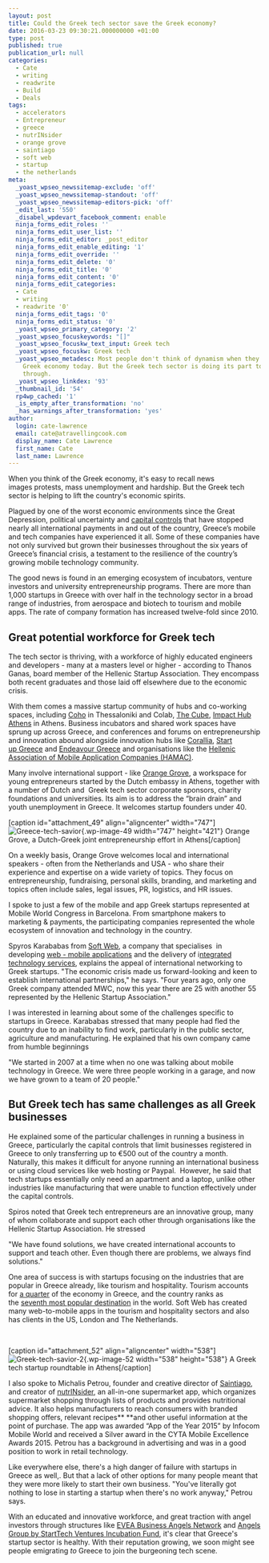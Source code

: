 ```yaml
---
layout: post
title: Could the Greek tech sector save the Greek economy?
date: 2016-03-23 09:30:21.000000000 +01:00
type: post
published: true
publication_url: null
categories:
  - Cate
  - writing
  - readwrite
  - Build
  - Deals
tags:
  - accelerators
  - Entrepreneur
  - greece
  - nutrINsider
  - orange grove
  - saintiago
  - soft web
  - startup
  - the netherlands
meta:
  _yoast_wpseo_newssitemap-exclude: 'off'
  _yoast_wpseo_newssitemap-standout: 'off'
  _yoast_wpseo_newssitemap-editors-pick: 'off'
  _edit_last: '550'
  _disabel_wpdevart_facebook_comment: enable
  ninja_forms_edit_roles: ''
  ninja_forms_edit_user_list: ''
  ninja_forms_edit_editor: _post_editor
  ninja_forms_edit_enable_editing: '1'
  ninja_forms_edit_override: ''
  ninja_forms_edit_delete: '0'
  ninja_forms_edit_title: '0'
  ninja_forms_edit_content: '0'
  ninja_forms_edit_categories:
  - Cate
  - writing
  - readwrite '0'
  ninja_forms_edit_tags: '0'
  ninja_forms_edit_status: '0'
  _yoast_wpseo_primary_category: '2'
  _yoast_wpseo_focuskeywords: "[]"
  _yoast_wpseo_focuskw_text_input: Greek tech
  _yoast_wpseo_focuskw: Greek tech
  _yoast_wpseo_metadesc: Most people don't think of dynamism when they think of the
    Greek economy today. But the Greek tech sector is doing its part to pull the country
    through.
  _yoast_wpseo_linkdex: '93'
  _thumbnail_id: '54'
  rp4wp_cached: '1'
  _is_empty_after_transformation: 'no'
  _has_warnings_after_transformation: 'yes'
author:
  login: cate-lawrence
  email: cate@atravellingcook.com
  display_name: Cate Lawrence
  first_name: Cate
  last_name: Lawrence
---
```

When you think of the Greek economy, it's easy to recall news
images protests, mass unemployment and hardship. But the Greek tech
sector is helping to lift the country's economic spirits.

Plagued by one of the worst economic environments since the Great
Depression, political uncertainty and [capital
controls](https://www.economist.com/news/europe/21664223-modern-society-can-function-without-known-comforts-and-conveniences-life-under-capital-controls) that
have stopped nearly all international payments in and out of the
country, Greece’s mobile and tech companies have experienced it all.
Some of these companies have not only survived but grown their
businesses throughout the six years of Greece’s financial crisis, a
testament to the resilience of the country’s growing mobile technology
community.

The good news is found in an emerging ecosystem of incubators, venture
investors and university entrepreneurship programs. There are more than
1,000 startups in Greece with over half in the technology sector in a
broad range of industries, from aerospace and biotech to tourism and
mobile apps. The rate of company formation has increased twelve-fold
since 2010.

Great potential workforce for Greek tech
----------------------------------------

The tech sector is thriving, with a workforce of highly educated
engineers and developers - many at a masters level or higher - according
to Thanos Ganas, board member of the Hellenic Startup Association. They
encompass both recent graduates and those laid off elsewhere due to the
economic crisis.

With them comes a massive startup community of hubs and co-working
spaces, including [Coho](https://www.coho.gr/home/en/) in Thessaloniki
and Colab, [The Cube](https://thecube.gr/), [Impact Hub
Athens](https://athens.impacthub.net/en/) in Athens. Business incubators
and shared work spaces have sprung up across Greece, and conferences and
forums on entrepreneurship and innovation abound alongside innovation
hubs like [Corallia](https://www.corallia.org/en/), [Start
up Greece](https://www.startupgreece.gov.gr/) and [Endeavour
Greece](https://endeavor.org.gr/) and organisations like the [Hellenic
Association of Mobile Application Companies
(HAMAC)](https://www.sekee.gr/default.aspx?lang=el-GR&page=1).

Many involve international support - like [Orange
Grove](https://orangegrove.biz/), a workspace for young entrepreneurs
started by the Dutch embassy in Athens, together with a number of Dutch
and  Greek tech sector corporate sponsors, charity foundations and
universities. Its aim is to address the “brain drain” and youth
unemployment in Greece. It welcomes startup founders under 40.

\[caption id="attachment\_49" align="aligncenter"
width="747"\]![Greece-tech-savior](rw-import/Greece-300x169.jpg){.wp-image-49
width="747" height="421"} Orange Grove, a Dutch-Greek joint
entrepreneurship effort in Athens\[/caption\]

On a weekly basis, Orange Grove welcomes local and international
speakers - often from the Netherlands and USA - who share their
experience and expertise on a wide variety of topics. They focus on
entrepreneurship, fundraising, personal skills, branding, and marketing
and topics often include sales, legal issues, PR, logistics, and HR
issues.

I spoke to just a few of the mobile and app Greek startups represented
at Mobile World Congress in Barcelona. From smartphone makers to
marketing & payments, the participating companies represented the whole
ecosystem of innovation and technology in the country.

Spyros Karababas from [Soft Web](https://www.softweb.gr/en/), a company
that specialises  in developing [web - mobile
applications](https://play.google.com/store/apps/developer?id=SOFTWeb%20-%20Adaptive%20I.T.%20Solutions&hl=elhttps://pocketwarp.com/) and
the delivery of i[ntegrated technology
services](https://play.google.com/store/apps/developer?id=SOFTWeb%20-%20Adaptive%20I.T.%20Solutions&hl=el), explains
the appeal of international networking to Greek startups. "The economic
crisis made us forward-looking and keen to establish international
partnerships," he says. "Four years ago, only one Greek company attended
MWC, now this year there are 25 with another 55 represented by
the Hellenic Startup Association."

I was interested in learning about some of the challenges specific to
startups in Greece. Karababas stressed that many people had fled the
country due to an inability to find work, particularly in the public
sector, agriculture and manufacturing. He explained that his own company
came from humble beginnings

"We started in 2007 at a time when no one was talking about mobile
technology in Greece. We were three people working in a garage, and now
we have grown to a team of 20 people."

But Greek tech has same challenges as all Greek businesses
----------------------------------------------------------

He explained some of the particular challenges in running a business in
Greece, particularly the capital controls that limit businesses
registered in Greece to only transferring up to €500 out of the country
a month. Naturally, this makes it difficult for anyone running an
international business or using cloud services like web hosting or
Paypal.  However, he said that tech startups essentially only need an
apartment and a laptop, unlike other industries like manufacturing that
were unable to function effectively under the capital controls.

Spiros noted that Greek tech entrepreneurs are an innovative group, many
of whom collaborate and support each other through organisations like
the Hellenic Startup Association. He stressed

"We have found solutions, we have created international accounts to
support and teach other. Even though there are problems, we always find
solutions."

One area of success is with startups focusing on the industries that are
popular in Greece already, like tourism and hospitality. Tourism
accounts for [a
quarter](https://www.wsj.com/articles/can-greek-businesses-even-survive-1423615283) of
the economy in Greece, and the country ranks as the [seventh most
popular
destination](https://techcrunch.com/2015/07/13/securing-startups-will-be-yet-another-gauntlet-for-greece/) in
the world. Soft Web has created many web-to-mobile apps in the tourism
and hospitality sectors and also has clients in the US, London and The
Netherlands.

 

\[caption id="attachment\_52" align="aligncenter"
width="538"\]![Greek-tech-savior-2](rw-import/greek2.jpg){.wp-image-52
width="538" height="538"} A Greek tech startup roundtable in
Athens\[/caption\]

I also spoke to Michalis Petrou, founder and creative director
of [Saintiago](https://nutrinsider.wix.com/saintiago), and creator
of [nutrINsider](https://www.nutrinsider.gr/), an all-in-one supermarket
app, which organizes supermarket shopping through lists of products and
provides nutritional advice. It also helps manufacturers to reach
consumers with branded shopping offers, relevant recipes** **and other
useful information at the point of purchase. The app was awarded “App of
the Year 2015” by Infocom Mobile World and received a Silver award in
the CYTA Mobile Excellence Awards 2015. Petrou has a background in
advertising and was in a good position to work in retail technology.

Like everywhere else, there's a high danger of failure with startups in
Greece as well,. But that a lack of other options for many people meant
that they were more likely to start their own business. "You've
literally got nothing to lose in starting a startup when there's no work
anyway," Petrou says.

With an educated and innovative workforce, and great traction with angel
investors through structures like [EVEA Business Angels
Network](https://www.businessangelsgreece.gr/) and [Angels Group by
StartTech Ventures Incubation
Fund](https://blog.starttechventures.com/?p=934), it's clear that
Greece's startup sector is healthy. With their reputation growing, we
soon might see people emigrating *to* Greece to join the burgeoning tech
scene.
